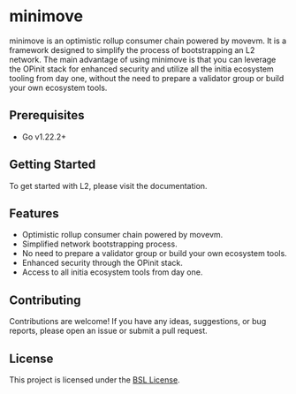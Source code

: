 # minimove

minimove is an optimistic rollup consumer chain powered by movevm. It is a framework designed to simplify the process of bootstrapping an L2 network. The main advantage of using minimove is that you can leverage the OPinit stack for enhanced security and utilize all the initia ecosystem tooling from day one, without the need to prepare a validator group or build your own ecosystem tools.

## Prerequisites

- Go v1.22.2+

## Getting Started

To get started with L2, please visit the documentation.

## Features

- Optimistic rollup consumer chain powered by movevm.
- Simplified network bootstrapping process.
- No need to prepare a validator group or build your own ecosystem tools.
- Enhanced security through the OPinit stack.
- Access to all initia ecosystem tools from day one.

## Contributing

Contributions are welcome! If you have any ideas, suggestions, or bug reports, please open an issue or submit a pull request.

## License

This project is licensed under the [BSL License](LICENSE).
